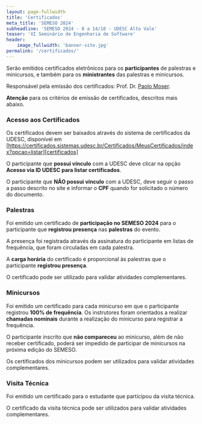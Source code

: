 ```yaml
---
layout: page-fullwidth
title: 'Certificados'
meta_title: 'SEMESO 2024'
subheadline: 'SEMESO 2024 - 8 a 14/10 - UDESC Alto Vale'
teaser: 'XI Seminário de Engenharia de Software'
header:
    image_fullwidth: 'banner-site.jpg'
permalink: '/certificados/'
---
```


Serão emitidos certificados eletrônicos para os **participantes** de palestras e minicursos, e também para os **ministrantes** das palestras e minicursos.

Responsável pela emissão dos certificados: Prof. Dr. [Paolo Moser][pm].

**Atenção** para os critérios de emissão de certificados, descritos mais abaixo.

### Acesso aos Certificados

Os certificados devem ser baixados através do sistema de certificados da UDESC, disponível em [https://certificados.sistemas.udesc.br/Certificados/MeusCertificados/index?opcao=listar][certificados]

O participante que **possui vínculo** com a UDESC deve clicar na opção **Acesso via ID UDESC para listar certificados**.

O participante que **NÃO possui vínculo** com a UDESC, deve seguir o passo a passo descrito no site e informar o **CPF** quando for solicitado o número do documento.

### Palestras

Foi emitido um certificado de **participação no SEMESO 2024** para o participante que **registrou presença** nas **palestras** do evento.

A presença foi registrada através da assinatura do participante em listas de frequência, que foram circuladas em cada palestra.

A **carga horária** do certificado é proporcional às palestras que o participante **registrou presença**.

O certificado pode ser utilizado para validar atividades complementares.

### Minicursos

Foi emitido um certificado para cada minicurso em que o participante registrou **100% de frequência**. Os instrutores foram orientados a realizar **chamadas nominais** durante a realização do minicurso para registrar a frequência.

O participante inscrito que **não compareceu** ao minicurso, além de não receber certificado, poderá ser impedido de participar de minicursos na próxima edição do SEMESO.

Os certificados dos minicursos podem ser utilizados para validar atividades complementares.

### Visita Técnica

Foi emitido um certificado para o estudante que participou da visita técnica.

O certificado da visita técnica pode ser utilizados para validar atividades complementares.

[pm]: http://lattes.cnpq.br/2530478080816147
[certificados]: https://certificados.sistemas.udesc.br/Certificados/MeusCertificados/index?opcao=listar
